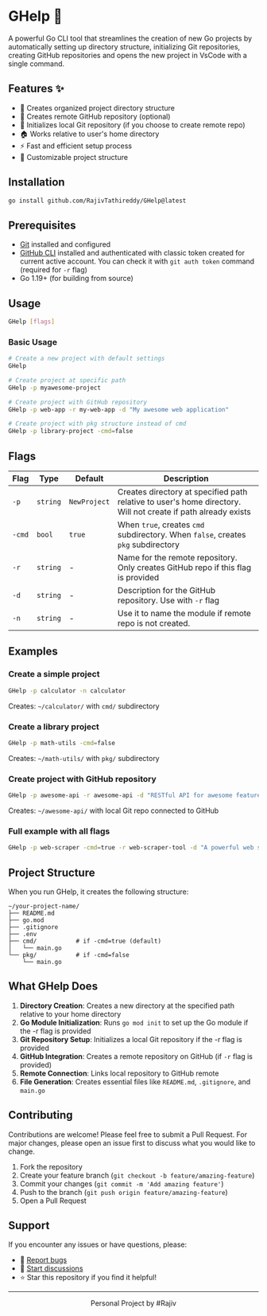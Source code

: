 # GHelp 🚀

A powerful Go CLI tool that streamlines the creation of new Go projects by automatically setting up directory structure, initializing Git repositories, creating GitHub repositories and opens the new project in VsCode with a single command.

## Features ✨

- 📁 Creates organized project directory structure
- 🐙 Creates remote GitHub repository (optional)
- 🔧 Initializes local Git repository (if you choose to create remote repo)
- 🏠 Works relative to user's home directory
- ⚡ Fast and efficient setup process
- 🎯 Customizable project structure

## Installation

```bash
go install github.com/RajivTathireddy/GHelp@latest
```

## Prerequisites

- [Git](https://git-scm.com/) installed and configured
- [GitHub CLI](https://cli.github.com/) installed and authenticated with classic token created for current active account. You can check it with `git auth token` command (required for `-r` flag)
- Go 1.19+ (for building from source)

## Usage

```bash
GHelp [flags]
```

### Basic Usage

```bash
# Create a new project with default settings
GHelp

# Create project at specific path
GHelp -p myawesome-project

# Create project with GitHub repository
GHelp -p web-app -r my-web-app -d "My awesome web application"

# Create project with pkg structure instead of cmd
GHelp -p library-project -cmd=false
```

## Flags

| Flag | Type | Default | Description |
|------|------|---------|-------------|
| `-p` | `string` | `NewProject` | Creates directory at specified path relative to user's home directory. Will not create if path already exists |
| `-cmd` | `bool` | `true` | When `true`, creates `cmd` subdirectory. When `false`, creates `pkg` subdirectory |
| `-r` | `string` | - | Name for the remote repository. Only creates GitHub repo if this flag is provided |
| `-d` | `string` | - | Description for the GitHub repository. Use with `-r` flag |
| `-n` | `string` | - | Use it to name the module if remote repo is not created.|-|Defaults to `test_module`.|

## Examples

### Create a simple project
```bash
GHelp -p calculator -n calculator
```
Creates: `~/calculator/` with `cmd/` subdirectory

### Create a library project
```bash
GHelp -p math-utils -cmd=false
```
Creates: `~/math-utils/` with `pkg/` subdirectory

### Create project with GitHub repository
```bash
GHelp -p awesome-api -r awesome-api -d "RESTful API for awesome features"
```
Creates: `~/awesome-api/` with local Git repo connected to GitHub

### Full example with all flags
```bash
GHelp -p web-scraper -cmd=true -r web-scraper-tool -d "A powerful web scraping tool built in Go"
```

## Project Structure

When you run GHelp, it creates the following structure:

```
~/your-project-name/
├── README.md
├── go.mod
├── .gitignore
├── .env
├── cmd/           # if -cmd=true (default)
│   └── main.go
└── pkg/           # if -cmd=false
    └── main.go
```

## What GHelp Does

1. **Directory Creation**: Creates a new directory at the specified path relative to your home directory
2. **Go Module Initialization**: Runs `go mod init` to set up the Go module if the -r flag is provided
3. **Git Repository Setup**: Initializes a local Git repository if the -r flag is provided
4. **GitHub Integration**: Creates a remote repository on GitHub (if `-r` flag is provided)
5. **Remote Connection**: Links local repository to GitHub remote
6. **File Generation**: Creates essential files like `README.md`, `.gitignore`, and `main.go`


## Contributing

Contributions are welcome! Please feel free to submit a Pull Request. For major changes, please open an issue first to discuss what you would like to change.

1. Fork the repository
2. Create your feature branch (`git checkout -b feature/amazing-feature`)
3. Commit your changes (`git commit -m 'Add amazing feature'`)
4. Push to the branch (`git push origin feature/amazing-feature`)
5. Open a Pull Request

## Support

If you encounter any issues or have questions, please:

- 🐛 [Report bugs](https://github.com/RajivTathireddy/GHelp/issues)
- 💬 [Start discussions](https://github.com/RajivTathireddy/GHelp/discussions)
- ⭐ Star this repository if you find it helpful!

---

<div align="center">
Personal Project by #Rajiv
</div>